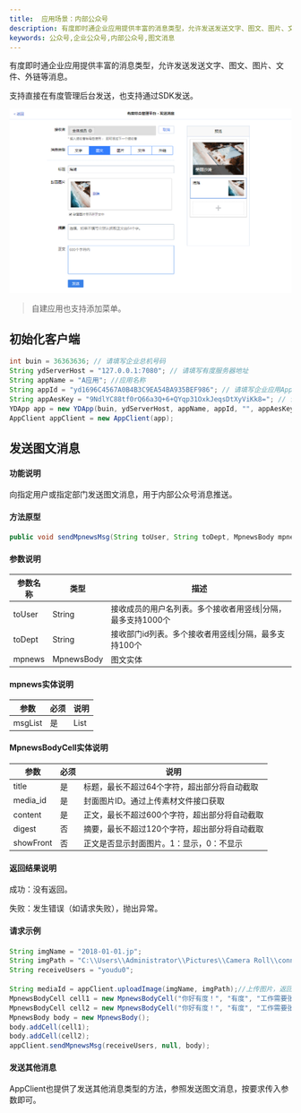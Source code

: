 ```yaml
---
title:  应用场景：内部公众号
description: 有度即时通企业应用提供丰富的消息类型，允许发送发送文字、图文、图片、文件、外链等消息。
keywords: 公众号,企业公众号,内部公众号,图文消息
---
```


有度即时通企业应用提供丰富的消息类型，允许发送发送文字、图文、图片、文件、外链等消息。

支持直接在有度管理后台发送，也支持通过SDK发送。

![1565945652524](res/b01_00019/1565945652524.png)

> 自建应用也支持添加菜单。
>

## 初始化客户端

```java
int buin = 36363636; // 请填写企业总机号码
String ydServerHost = "127.0.0.1:7080"; // 请填写有度服务器地址
String appName = "A应用"; //应用名称
String appId = "yd1696C4567A0B4B3C9EA54BA935BEF986"; // 请填写企业应用AppId
String appAesKey = "9NdlYC88tf0rQ66a3Q+6+QYqp31OxkJeqsDtXyViKk8="; // 请填写企业应用的EncodingaesKey
YDApp app = new YDApp(buin, ydServerHost, appName, appId, "", appAesKey);
AppClient appClient = new AppClient(app);
```

## 发送图文消息

#### 功能说明

向指定用户或指定部门发送图文消息，用于内部公众号消息推送。

#### 方法原型

```java
public void sendMpnewsMsg(String toUser, String toDept, MpnewsBody mpnews) throws ParamParserException, HttpRequestException, AESCryptoException;
```

#### 参数说明

| 参数名称 | 类型       | 描述                                                         |
| -------- | ---------- | ------------------------------------------------------------ |
| toUser   | String     | 接收成员的用户名列表。多个接收者用竖线\|分隔，最多支持1000个 |
| toDept   | String     | 接收部门id列表。多个接收者用竖线\|分隔，最多支持100个        |
| mpnews   | MpnewsBody | 图文实体                                                     |

#### mpnews实体说明

| 参数    | 必须 | 说明 |
| ------- | ---- | ---- |
| msgList | 是   | List |

#### MpnewsBodyCell实体说明

| 参数      | 必须 | 说明                                          |
| --------- | ---- | --------------------------------------------- |
| title     | 是   | 标题，最长不超过64个字符，超出部分将自动截取  |
| media_id  | 是   | 封面图片ID。通过上传素材文件接口获取          |
| content   | 是   | 正文，最长不超过600个字符，超出部分将自动截取 |
| digest    | 否   | 摘要，最长不超过120个字符，超出部分将自动截取 |
| showFront | 否   | 正文是否显示封面图片。1：显示，0：不显示      |

#### 返回结果说明

成功：没有返回。

失败：发生错误（如请求失败），抛出异常。

#### 请求示例

```java
String imgName = "2018-01-01.jp";
String imgPath = "C:\\Users\\Administrator\\Pictures\\Camera Roll\\connor-wilkins-1631724-unsplash.jpg";
String receiveUsers = "youdu0";

String mediaId = appClient.uploadImage(imgName, imgPath);//上传图片，返回的为上传后的文件Id
MpnewsBodyCell cell1 = new MpnewsBodyCell("你好有度！", "有度", "工作需要张弛有度", mediaId, 0);
MpnewsBodyCell cell2 = new MpnewsBodyCell("你好有度！", "有度", "工作需要张弛有度", mediaId, 1);
MpnewsBody body = new MpnewsBody();
body.addCell(cell1);
body.addCell(cell2);
appClient.sendMpnewsMsg(receiveUsers, null, body);
```



#### 发送其他消息

AppClient也提供了发送其他消息类型的方法，参照发送图文消息，按要求传入参数即可。